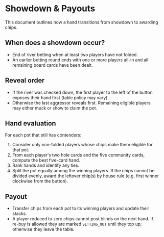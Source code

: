 # Showdown & Payouts

This document outlines how a hand transitions from showdown to awarding chips.

## When does a showdown occur?

- End of river betting when at least two players have not folded.
- An earlier betting round ends with one or more players all-in and all remaining board cards have been dealt.

## Reveal order

- If the river was checked down, the first player to the left of the button exposes their hand first (table policy may vary).
- Otherwise the last aggressor reveals first. Remaining eligible players may either muck or show to claim the pot.

## Hand evaluation

For each pot that still has contenders:

1. Consider only non-folded players whose chips make them eligible for that pot.
2. From each player's two hole cards and the five community cards, compute the best five-card hand.
3. Rank hands and identify any ties.
4. Split the pot equally among the winning players. If the chips cannot be divided evenly, award the leftover chip(s) by house rule (e.g. first winner clockwise from the button).

## Payout

- Transfer chips from each pot to its winning players and update their stacks.
- A player reduced to zero chips cannot post blinds on the next hand. If re-buy is allowed they are marked `SITTING_OUT` until they top up; otherwise they leave the table.
